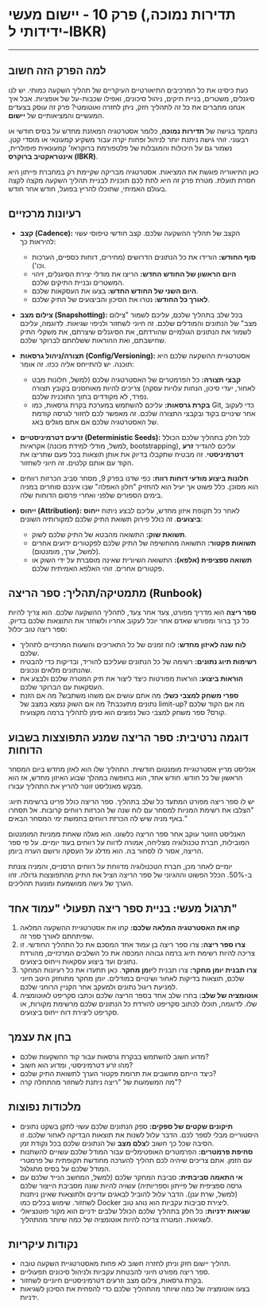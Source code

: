 # פרק 10 - יישום מעשי (תדירות נמוכה, ידידותי ל-IBKR)

***

## למה הפרק הזה חשוב

כעת כיסינו את כל המרכיבים התיאורטיים העיקריים של תהליך השקעה כמותי. יש לנו סיגנלים, משטרים, בניית תיקים, ניהול סיכונים, ואפילו שכבות-על של אופציות. אבל איך אנחנו מחברים את כל זה לתהליך חזק, ניתן לחזרה ואוטומטי? פרק זה עוסק בצעדים המעשיים והמציאותיים של **יישום**.

נתמקד בגישה של **תדירות נמוכה**, כלומר אסטרטגיה המאזנת מחדש על בסיס חודשי או רבעוני. זוהי גישה ניתנת יותר לניהול ופחות יקרה עבור משקיע קמעונאי או מוסדי קטן. נשמור גם על היכולות והמגבלות של פלטפורמת ברוקראז' קמעונאית פופולרית, **אינטראקטיב ברוקרס (IBKR)**.

כאן התיאוריה פוגשת את המציאות. אסטרטגיה מבריקה שקיימת רק במחברת פייתון היא חסרת תועלת. מטרת פרק זה היא לתת לכם תוכנית לבניית תהליך השקעה מקצה לקצה בעולם האמיתי, שתוכלו להריץ בפועל, חודש אחר חודש.

## רעיונות מרכזיים

- **קצב (Cadence):** הקצב של תהליך ההשקעה שלכם. קצב חודשי טיפוסי עשוי להיראות כך:
    - **סוף החודש:** הורידו את כל הנתונים הדרושים (מחירים, דוחות כספיים, הערכות וכו').
    - **היום הראשון של החודש החדש:** הריצו את מודלי יצירת הסיגנלים, זיהוי המשטרים ובניית התיקים שלכם.
    - **היום השני של החודש החדש:** בצעו את העסקאות שלכם.
    - **לאורך כל החודש:** נטרו את הסיכון והביצועים של התיק שלכם.

- **צילום מצב (Snapshotting):** בכל שלב בתהליך שלכם, עליכם לשמור "צילום מצב" של הנתונים והמודלים שלכם. זה חיוני לשחזור ולניפוי שגיאות. לדוגמה, עליכם לשמור את הנתונים הגולמיים שהורדתם, את הסיגנלים שיצרתם, את משקלי התיק שחישבתם, ואת ההוראות ששלחתם לברוקר שלכם.

- **תצורה/ניהול גרסאות (Config/Versioning):** אסטרטגיית ההשקעה שלכם היא תוכנה. יש להתייחס אליה ככזו. זה אומר:
    - **קבצי תצורה:** כל הפרמטרים של האסטרטגיה שלכם (למשל, חלונות מבט לאחור, יעדי סיכון, הנחות עלויות עסקה) צריכים להיות מאוחסנים בקובץ תצורה נפרד, לא מקודדים בתוך התוכנית שלכם.
    - **בקרת גרסאות:** עליכם להשתמש במערכת בקרת גרסאות, כמו Git, כדי לעקוב אחר שינויים בקוד ובקבצי התצורה שלכם. זה מאפשר לכם לחזור לגרסה קודמת של האסטרטגיה שלכם אם אתם מגלים באג.

- **זרעים דטרמיניסטיים (Deterministic Seeds):** לכל חלק בתהליך שלכם הכולל אקראיות (למשל, מודלי למידת מכונה, bootstrapping), עליכם להגדיר **זרע דטרמיניסטי**. זה מבטיח שתקבלו בדיוק את אותן תוצאות בכל פעם שתריצו את הקוד עם אותם קלטים. זה חיוני לשחזור.

- **חלונות ביצוע מודעי דוחות רווח:** כפי שדנו בפרק 9, מסחר סביב הכרזות רווחים הוא מסוכן. כלל פשוט אך יעיל הוא להחזיק "חלון האפלה" שבו אינכם סוחרים במניה בימים הספורים שלפני ואחרי פרסום הדוחות שלה.

- **ייחוס (Attribution):** לאחר כל תקופת איזון מחדש, עליכם לבצע ניתוח **ייחוס ביצועים**. זה כולל פירוק תשואת התיק שלכם למקורותיה השונים:
    - **תשואת שוק:** התשואה מהבטא של התיק שלכם לשוק.
    - **תשואות פקטור:** התשואה מהחשיפה של התיק שלכם לפקטורים ידועים אחרים (למשל, ערך, מומנטום).
    - **תשואה ספציפית (אלפא):** התשואה השיורית שאינה מוסברת על ידי השוק או פקטורים אחרים. זוהי האלפא האמיתית שלכם.

## מתמטיקה/תהליך: ספר הריצה (Runbook)

**ספר ריצה** הוא מדריך מפורט, צעד אחר צעד, לתהליך ההשקעה שלכם. הוא צריך להיות כל כך ברור ומפורש שאדם אחר יוכל לעקוב אחריו ולשחזר את התוצאות שלכם בדיוק. ספר ריצה טוב יכלול:

- **לוח שנה לאיזון מחדש:** לוח זמנים של כל התאריכים והשעות המרכזיים לתהליך שלכם.
- **רשימות תיוג נתונים:** רשימה של כל הנתונים שעליכם להוריד, ובדיקות כדי להבטיח שהנתונים מלאים ונכונים.
- **הוראות ביצוע:** הוראות מפורטות כיצד ליצור את תיק המטרה שלכם ולבצע את העסקאות עם הברוקר שלכם.
- **ספרי משחק למצבי כשל:** מה אתם עושים אם משהו משתבש? מה אם הזנת נתונים מתעכבת? מה אם השוק נמצא במצב של limit-up? מה אם הקוד שלכם קורס? ספר משחק למצבי כשל נפוצים הוא סימן לתהליך ברמה מקצועית.

## דוגמה נרטיבית: ספר הריצה שמנע התפוצצות בשבוע הדוחות

אנליסט מריץ אסטרטגיית מומנטום חודשית. התהליך שלו הוא לאזן מחדש ביום המסחר הראשון של כל חודש. חודש אחד, הוא בחופשה במהלך שבוע האיזון מחדש, אז הוא מבקש מאנליסט זוטר להריץ את התהליך עבורו.

יש לו ספר ריצה מפורט המתעד כל שלב בתהליך. ספר הריצה כולל פריט ברשימת תיוג: "הצלבו את רשימת המניות למסחר עם לוח שנה של הכרזות רווחים קרובות. אל תסחרו באף מניה שיש לה הכרזת רווחים בחמשת ימי המסחר הבאים."

האנליסט הזוטר עוקב אחר ספר הריצה כלשונו. הוא מגלה שאחת ממניות המומנטום המובילות, חברת טכנולוגיה מצליחה, אמורה לדווח על רווחים בעוד יומיים. על פי ספר הריצה, אסור לו לסחור בה. הוא מדלג על העסקה ורושם הערה ביומן.

יומיים לאחר מכן, חברת הטכנולוגיה מדווחת על רווחים הרסניים, והמניה צונחת ב-50%. הכלל הפשוט וההגיוני של ספר הריצה הציל את התיק מהתפוצצות גדולה. זהו הערך של גישה ממושמעת ומונעת תהליכים.

## תרגול מעשי: בניית ספר ריצה תפעולי "עמוד אחד"

1.  **קחו את האסטרטגיה המלאה שלכם:** קחו את אסטרטגיית ההשקעה המלאה שפיתחתם לאורך ספר זה.
2.  **צרו ספר ריצה:** צרו ספר ריצה בן עמוד אחד המסכם את כל התהליך החודשי. זו צריכה להיות רשימת תיוג ברמה גבוהה המכסה את כל השלבים המרכזיים, מהורדת נתונים ועד ביצוע עסקאות וייחוס ביצועים.
3.  **צרו תבנית יומן מחקר:** צרו תבנית ל**יומן מחקר**. כאן תתעדו את כל רעיונות המחקר שלכם, תוצאות בדיקות לאחור ושינויים במודלים. יומן מחקר מתוחזק היטב חיוני למניעת ריגול נתונים ולמעקב אחר הקניין הרוחני שלכם.
4.  **אוטומציה של שלב:** בחרו שלב אחד בספר הריצה שלכם וכתבו סקריפט לאוטומציה שלו. לדוגמה, תוכלו לכתוב סקריפט להורדת כל הנתונים שלכם מרשימת מקורות, או סקריפט ליצירת דוח ייחוס ביצועים.

## בחן את עצמך

- מדוע חשוב להשתמש בבקרת גרסאות עבור קוד ההשקעות שלכם?
- מהו זרע דטרמיניסטי, ומדוע הוא חשוב?
- כיצד הייתם מחשבים את תרומת פקטור הערך לתשואת התיק שלכם?
- מה המשמעות של "ריצה ניתנת לשחזור מהתחלה קרה"?

## מלכודות נפוצות

- **תיקונים שקטים של ספקים:** ספק הנתונים שלכם עשוי לתקן בשקט נתונים היסטוריים מבלי לספר לכם. הדבר עלול לשנות את תוצאות הבדיקה לאחור שלכם. זו הסיבה שכל כך חשוב ל**צלם מצב** של הנתונים שלכם בכל נקודת זמן.
- **סחיפת פרמטרים:** הפרמטרים האופטימליים עבור המודל שלכם עשויים להשתנות עם הזמן. אתם צריכים שיהיה לכם תהליך להערכה מחודשת תקופתית של פרמטרי המודל שלכם על בסיס מתגלגל.
- **אי התאמה סביבתית:** סביבת המחקר שלכם (למשל, המחשב הנייד שלכם עם גרסה ספציפית של פייתון וספריותיה) עשויה להיות שונה מסביבת הייצור שלכם (למשל, שרת ענן). הדבר עלול להוביל לבאגים עדינים ולתוצאות שאינן ניתנות לשחזור. שימוש בכלים כמו Docker ליצירת סביבות עקביות הוא נוהג טוב.
- **שגיאות ידניות:** כל חלק בתהליך שלכם הכולל שלבים ידניים הוא מקור פוטנציאלי לשגיאות. המטרה צריכה להיות אוטומציה של כמה שיותר מהתהליך.

## נקודות עיקריות

-   תהליך יישום חזק וניתן לחזרה חשוב לא פחות מאסטרטגיית השקעה טובה.
-   ספר ריצה מפורט חיוני להבטחת עקביות ולניהול סיכונים תפעוליים.
-   בקרת גרסאות, צילום מצב וזרעים דטרמיניסטיים חיוניים לשחזור.
-   בצעו אוטומציה של כמה שיותר מהתהליך שלכם כדי להפחית את הסיכון לשגיאות ידניות.
